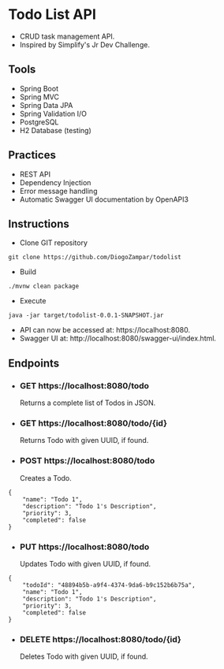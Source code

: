 


# Todo List API

- CRUD task management API.
- Inspired by Simplify's Jr Dev Challenge.


## Tools

- Spring Boot
- Spring MVC
- Spring Data JPA
- Spring Validation I/O
- PostgreSQL
- H2 Database (testing)

## Practices

- REST API
- Dependency Injection
- Error message handling
- Automatic Swagger UI documentation by OpenAPI3


## Instructions

- Clone GIT repository

```
git clone https://github.com/DiogoZampar/todolist
```
- Build
```
./mvnw clean package
```
- Execute
```
java -jar target/todolist-0.0.1-SNAPSHOT.jar
```
- API can now be accessed at: https://localhost:8080.
- Swagger UI at: http://localhost:8080/swagger-ui/index.html.

## Endpoints

- ### GET https://localhost:8080/todo
    Returns a complete list of Todos in JSON.


- ### GET https://localhost:8080/todo/{id}
    Returns Todo with given UUID, if found.

- ### POST https://localhost:8080/todo
    Creates a Todo.

```
{
    "name": "Todo 1",
    "description": "Todo 1's Description",
    "priority": 3,
    "completed": false
}
```

- ### PUT https://localhost:8080/todo
    Updates Todo with given UUID, if found.
    
```
{
    "todoId": "48894b5b-a9f4-4374-9da6-b9c152b6b75a",
    "name": "Todo 1",
    "description": "Todo 1's Description",
    "priority": 3,
    "completed": false
}
```

- ### DELETE https://localhost:8080/todo/{id}
    Deletes Todo with given UUID, if found.

